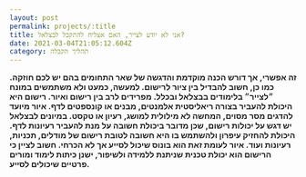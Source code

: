 ```yaml
---
layout: post
permalink: projects/:title
title: אני לא יודע לצייר, האם אצליח להתקבל לבצלאל?
date: 2021-03-04T21:05:12.604Z
category: תהליך הקבלה
---
```

**זה אפשרי, אך דורש הכנה מוקדמת והדגשה של שאר התחומים בהם יש לכם חוזקה. כמו כן, חשוב להבדיל בין ציור לרישום. למעשה, כמעט ולא משתמשים במונח ״לצייר״ בלימודים בבצלאל ובכלל. מפרידים לרב בין רישום ואיור. רישום היא היכולת להעביר בצורה ריאליסטית אלמנטים, מבנים או קונספטים לדף. איור מיועד להדגים מסר מסוים, המחשה לא מילולית למושג, רעיון או טקסט. במיונים לבצלאל יש דגש על יכולות רישום, שכן מדובר ביכולת חשובה על מנת להעביר רעיונות לדף. היכולת להחזיק עיפרון ולהשתמש בו היא חשובה לטובת רישום של מודלים, תכניות, רעיונות ועוד. איור לעומת זאת הוא בונוס שיכול לסייע אך לא הכרחי. חשוב לציין כי הרישום הוא יכולת טכנית שניתנת ללמידה ולשיפור, ישנן כיתות לימוד ומורים פרטיים שיכולים לסייע.**